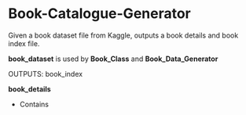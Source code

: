 # Book-Catalogue-Generator
Given a book dataset file from Kaggle, outputs a book details and book index file. 

**book_dataset** is used by **Book_Class** and **Book_Data_Generator** 

OUTPUTS:
book_index

**book_details** 
- Contains 

